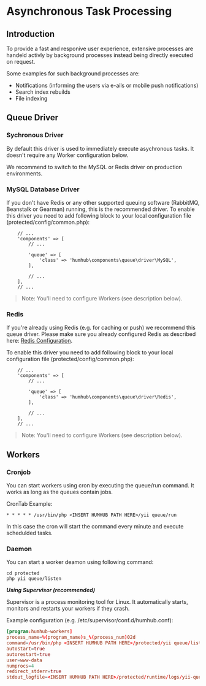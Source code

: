 Asynchronous Task Processing
============================

Introduction
------------

To provide a fast and responive user experience, extensive processes are handeld activly by background processes instead being directly executed on request. 

Some examples for such background processes are:

- Notifications (informing the users via e-ails or mobile push notifications) 
- Search index rebuilds
- File indexing


Queue Driver
------------

### Sychronous Driver

By default this driver is used to immediately execute asychronous tasks.
It doesn't require any Worker configuration below.

We recommend to switch to the MySQL or Redis driver on production environments.

### MySQL Database Driver

If you don't have Redis or any other supported queuing software (RabbitMQ, Beanstalk or Gearman) running, this is the recommended driver.
To enable this driver you need to add following block to your local configuration file (protected/config/common.php):

```
    // ...
    'components' => [
        // ...

        'queue' => [
            'class' => 'humhub\components\queue\driver\MySQL',
        ],
        
        // ...
    ],
    // ...

```

> Note: You'll need to configure Workers (see description below).

### Redis 

If you're already using Redis (e.g. for caching or push) we recommend this queue driver.
Please make sure you already configured Redis as described here: [Redis Configuration](redis.md).


To enable this driver you need to add following block to your local configuration file (protected/config/common.php):

```
    // ...
    'components' => [
        // ...

        'queue' => [
            'class' => 'humhub\components\queue\driver\Redis',
        ],
        
        // ...
    ],
    // ...

```

> Note: You'll need to configure Workers (see description below).


Workers
------

### Cronjob

You can start workers using cron by executing the queue/run command. It works as long as the queues contain jobs.

CronTab Example:

```
* * * * * /usr/bin/php <INSERT HUMHUB PATH HERE>/yii queue/run
```

In this case the cron will start the command every minute and execute schedulded tasks.


### Daemon 

You can start a worker deamon using following command:

```
cd protected
php yii queue/listen
```

***Using Supervisor (recommended)***

Supervisor is a process monitoring tool for Linux. It automatically starts, monitors and restarts your workers if they crash. 

Example configuration (e.g. /etc/supervisor/conf.d/humhub.conf):

```conf
[program:humhub-workers]
process_name=%(program_name)s_%(process_num)02d
command=/usr/bin/php <INSERT HUMHUB PATH HERE>/protected/yii queue/listen --verbose=1 --color=0
autostart=true
autorestart=true
user=www-data
numprocs=4
redirect_stderr=true
stdout_logfile=<INSERT HUMHUB PATH HERE>/protected/runtime/logs/yii-queue-worker.log
```

